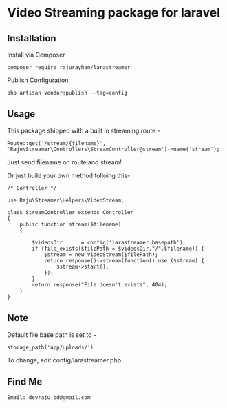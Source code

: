 # Video Streaming package for laravel

## Installation

Install via Composer

    composer require rajurayhan/larastreamer

Publish Configuration

    php artisan vendor:publish --tag=config

## Usage

This package shipped with a built in streaming route - 
  
    Route::get('/stream/{filename}', 'Raju\Streamer\Controllers\StreamController@stream')->name('stream'); 
    
Just send filename on route and stream! 

Or just build your own method folloing this- 
    
    /* Controller */ 
    
    use Raju\Streamer\Helpers\VideoStream;

    class StreamController extends Controller
    {
        public function stream($filename)
        {

            $videosDir      = config('larastreamer.basepath');
            if (file_exists($filePath = $videosDir."/".$filename)) {
                $stream = new VideoStream($filePath);
                return response()->stream(function() use ($stream) {
                    $stream->start();
                });
            }
            return response("File doesn't exists", 404);
        }
    }

## Note 

Default file base path is set to - 

    storage_path('app/uploads/')
    
 To change, edit config/larastreamer.php 
 
## Find Me
	Email: devraju.bd@gmail.com 
